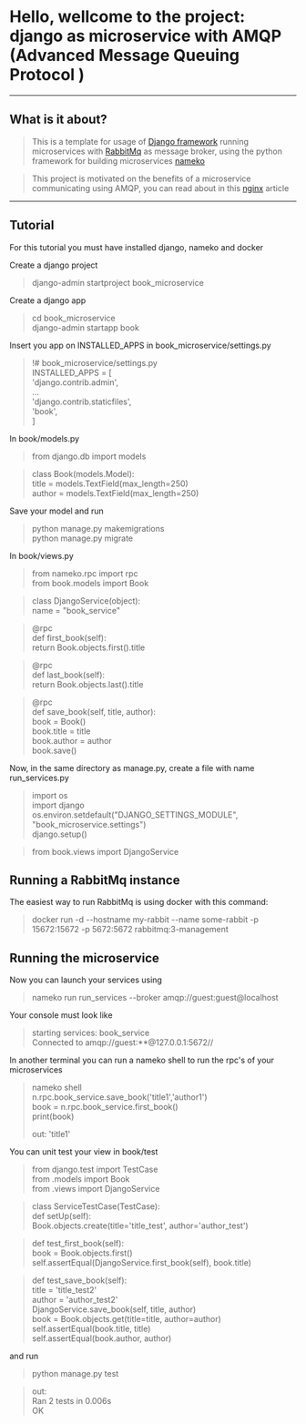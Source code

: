 # Hello, wellcome to the project: django as microservice with AMQP (Advanced Message Queuing Protocol )

----
## What is it about?

> This is a template for usage of [Django framework](https://www.djangoproject.com/) running microservices with [RabbitMq](https://www.rabbitmq.com/) as message broker, using the python framework for building microservices [nameko](https://github.com/nameko/nameko)

> This project is motivated on the benefits of a microservice communicating using AMQP, you can read about in this [nginx](https://www.nginx.com/blog/building-microservices-inter-process-communication/) article

----
## Tutorial 
For this tutorial you must have installed django, nameko and docker

Create a django project  

> django-admin startproject book_microservice

Create a django app

>  cd book_microservice  
django-admin startapp book

Insert you app on INSTALLED_APPS in book\_microservice/settings.py


> !# book\_microservice/settings.py  
INSTALLED_APPS = [  
    'django.contrib.admin',  
     ...  
    'django.contrib.staticfiles',  
    'book',  
]

In book/models.py

> from django.db import models   

>class Book(models.Model):   
    title = models.TextField(max_length=250)   
    author = models.TextField(max_length=250)

Save your model and run

> python manage.py makemigrations  
> python manage.py migrate

In book/views.py

> from nameko.rpc import rpc  
from book.models import Book  

>class DjangoService(object):  
    name = "book_service"  

>    @rpc  
    def first_book(self):  
        return Book.objects.first().title  

>    @rpc  
    def last_book(self):  
        return Book.objects.last().title  

>    @rpc  
    def save_book(self, title, author):  
        book = Book()  
        book.title = title  
        book.author = author  
        book.save()  


Now, in the same directory as manage.py, create a file with name run_services.py

> import os  
import django  
os.environ.setdefault("DJANGO_SETTINGS_MODULE", "book_microservice.settings")  
django.setup()  

>from book.views import DjangoService

## Running a RabbitMq instance

The easiest way to run RabbitMq is using docker with this command:

> docker run -d --hostname my-rabbit --name some-rabbit -p 15672:15672 -p 5672:5672 rabbitmq:3-management

## Running the microservice

Now you can launch your services using

> nameko run run_services --broker amqp://guest:guest@localhost

Your console must look like

> starting services: book_service  
Connected to amqp://guest:**@127.0.0.1:5672//

In another terminal you can run a nameko shell to run the rpc's of your microservices

> nameko shell  
> n.rpc.book_service.save_book('title1','author1')  
> book = n.rpc.book_service.first_book()  
> print(book)
>
> out: 'title1'

You can unit test your view in book/test

> from django.test import TestCase  
from .models import Book  
from .views import DjangoService  

>class ServiceTestCase(TestCase):  
    def setUp(self):  
        Book.objects.create(title='title_test', author='author_test')  

>    def test_first_book(self):  
        book = Book.objects.first()  
        self.assertEqual(DjangoService.first_book(self), book.title)  

>    def test_save_book(self):  
        title = 'title_test2'  
        author = 'author_test2'  
        DjangoService.save_book(self, title, author)  
        book = Book.objects.get(title=title, author=author)  
        self.assertEqual(book.title, title)  
        self.assertEqual(book.author, author)  

and run

> python manage.py test

> out:  
Ran 2 tests in 0.006s  
OK


